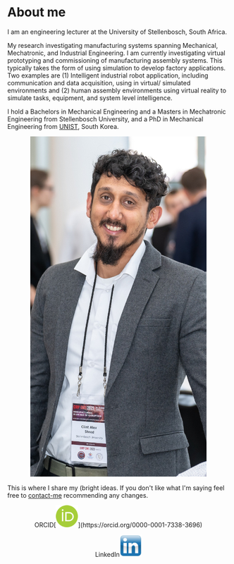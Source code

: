 # About me

I am an engineering lecturer at the University of Stellenbosch, South Africa. 

My research investigating manufacturing systems spanning Mechanical, Mechatronic, and Industrial Engineering. I am currently investigating virtual prototyping and commissioning of manufacturing assembly systems. This typically takes the form of using simulation to develop factory applications. Two examples are (1) Intelligent industrial robot application, including communication and data acquisition, using in virtual/ simulated environments and (2) human assembly environments using virtual reality to simulate tasks, equipment, and system level intelligence.

I hold a Bachelors in Mechanical Engineering and a Masters in Mechatronic Engineering from Stellenbosch University, and a PhD in Mechanical Engineering from [UNIST](https://www.unist.ac.kr/), South Korea.

<center><img src="images/length.jpg" alt="Profile_pic" /></center> 

This is where I share my (bright ideas. If you don't like what I'm saying feel free to [contact-me](mailto:csteed@ieee.org) recommending any changes. 

<center>
ORCID[<img src="images/orcid.png" alt="https://orcid.org/0000-0001-7338-3696" style="width:50px;height:50px" />](https://orcid.org/0000-0001-7338-3696) 





LinkedIn[<img src="images/linkedIn.jpg" alt="https://www.linkedin.com/in/clint-steed/" style="width:50px;height:50px"  />](https://www.linkedin.com/in/clint-steed/) 



